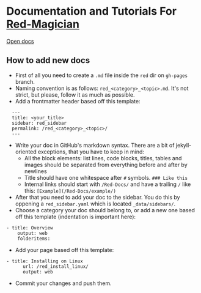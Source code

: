 # Documentation and Tutorials For [Red-Magician](https://github.com/dealien/Red-Magician)

[Open docs](https://dealien.github.io/Red-Docs/)

## How to add new docs
 * First of all you need to create a `.md` file inside the `red` dir on `gh-pages` branch.
 * Naming convention is as follows: `red_<category>_<topic>.md`. It's not strict, but please, follow it as much as possible.
 * Add a frontmatter header based off this template:
```
  ---
  title: <your_title>
  sidebar: red_sidebar
  permalink: /red_<category>_<topic>/
  ---
```
 * Write your doc in GitHub's markdown syntax. There are a bit of jekyll-oriented exceptions, that you have to keep in mind:
   * All the block elements: list lines, code blocks, titles, tables and images should be separated from everything before and after by newlines
   * Title should have one whitespace after `#` symbols. `### Like this`
   * Internal links should start with `/Red-Docs/` and have a trailing `/` like this: `[Example](/Red-Docs/example/)`
 * After that you need to add your doc to the sidebar. You do this by oppening a `red_sidebar.yaml` which is located `_data/sidebars/`.
 * Choose a category your doc should belong to, or add a new one based off this template (indentation is important here):
```
- title: Overview
    output: web
    folderitems:
```
   * Add your page based off this template:
```
- title: Installing on Linux
      url: /red_install_linux/
      output: web
```
 * Commit your changes and push them.
